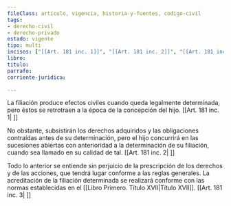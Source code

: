 ```yaml
---
fileClass: articulo, vigencia, historia-y-fuentes, codigo-civil
tags:
- derecho-civil
- derecho-privado
estado: vigente
tipo: multi
incisos: ["[[Art. 181 inc. 1]]", "[[Art. 181 inc. 2]]", "[[Art. 181 inc. 3]]"]
libro:
titulo:
parrafo:
corriente-juridica:

---
```

La filiación produce efectos civiles cuando queda legalmente determinada, pero éstos se retrotraen a la época de la concepción del hijo. [[Art. 181 inc. 1| ]]

No obstante, subsistirán los derechos adquiridos y las obligaciones contraídas antes de su determinación, pero el hijo concurrirá en las sucesiones abiertas con anterioridad a la determinación de su filiación, cuando sea llamado en su calidad de tal. [[Art. 181 inc. 2| ]]

Todo lo anterior se entiende sin perjuicio de la prescripción de los derechos y de las acciones, que tendrá lugar conforme a las reglas generales. La acreditación de la filiación determinada se realizará conforme con las normas establecidas en el [[Libro Primero. Título XVII|Título XVII]]. [[Art. 181 inc. 3| ]]